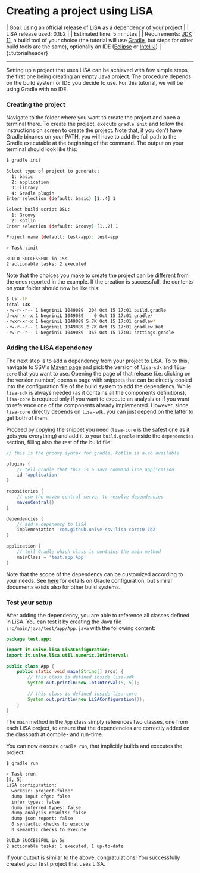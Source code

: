 # Creating a project using LiSA

| <name>Goal:</name> using an official release of LiSA as a dependency of your project |
| <name>LiSA release used:</name> 0.1b2 |
| <name>Estimated time:</name> 5 minutes |
| <name>Requirements:</name> [JDK 11](https://www.oracle.com/it/java/technologies/javase/jdk11-archive-downloads.html), a build tool of your choice (the tutorial will use [Gradle](https://gradle.org/), but steps for other build tools are the same), optionally an IDE ([Eclipse](https://www.eclipse.org/downloads/) or [IntelliJ](https://www.jetbrains.com/idea/download/)) |
{:.tutorialheader}

----

Setting up a project that uses LiSA can be achieved with few simple steps, the first one being creating an empty Java project. The procedure depends on the build system or IDE you decide to use. For this tutorial, we will be using Gradle with no IDE.

### Creating the project

Navigate to the folder where you want to create the project and open a terminal there. To create the project, execute `gradle init` and follow the instructions on screen to create the project. Note that, if you don't have Gradle binaries on your PATH, you will have to add the full path to the Gradle executable at the beginning of the command. The output on your terminal should look like this:

```bash
$ gradle init

Select type of project to generate:
  1: basic
  2: application
  3: library
  4: Gradle plugin
Enter selection (default: basic) [1..4] 1

Select build script DSL:
  1: Groovy
  2: Kotlin
Enter selection (default: Groovy) [1..2] 1

Project name (default: test-app): test-app

> Task :init

BUILD SUCCESSFUL in 15s
2 actionable tasks: 2 executed
```

Note that the choices you make to create the project can be different from the ones reported in the example. If the creation is successfull, the contents on your folder should now be like this:

```bash
$ ls -lh
total 14K
-rw-r--r-- 1 NegriniL 1049089  204 Oct 15 17:01 build.gradle
drwxr-xr-x 1 NegriniL 1049089    0 Oct 15 17:01 gradle/
-rwxr-xr-x 1 NegriniL 1049089 5.7K Oct 15 17:01 gradlew*
-rw-r--r-- 1 NegriniL 1049089 2.7K Oct 15 17:01 gradlew.bat
-rw-r--r-- 1 NegriniL 1049089  365 Oct 15 17:01 settings.gradle
```

### Adding the LiSA dependency

The next step is to add a dependency from your project to LiSA. To to this, navigate to SSV's [Maven page](https://search.maven.org/search?q=g:com.github.unive-ssv) and pick the version of `lisa-sdk` and `lisa-core` that you want to use. Opening the page of that release (i.e. clicking on the version number) opens a page with snippets that can be directly copied into the configuration file of the build system to add the dependency. While `lisa-sdk` is always needed (as it contains all the components definitions), `lisa-core` is required only if you want to execute an analysis or if you want to reference one of the components already implemented. However, since `lisa-core` directly depends on `lisa-sdk`, you can just depend on the latter to get both of them. 

Proceed by copying the snippet you need (`lisa-core` is the safest one as it gets you everything) and add it to your `build.gradle` inside the `dependencies` section, filling also the rest of the build file:

```groovy 
// this is the groovy syntax for gradle, kotlin is also available

plugins {
    // tell Gradle that this is a Java command line application
    id 'application'
}

repositories {
    // use the maven central server to resolve dependencies
    mavenCentral()
}

dependencies {
    // add a depenency to LiSA
    implementation 'com.github.unive-ssv:lisa-core:0.1b2'
}

application {
    // tell Gradle which class is contains the main method
    mainClass = 'test.app.App'
}
```

Note that the scope of the dependency can be customized according to your needs. See [here](https://docs.gradle.org/current/userguide/declaring_dependencies.html) for details on Gradle configuration, but similar documents exists also for other build systems.

### Test your setup

After adding the dependency, you are able to reference all classes defined in LiSA. You can test it by creating the Java file `src/main/java/test/app/App.java` with the following content:

```java
package test.app;

import it.unive.lisa.LiSAConfiguration;
import it.unive.lisa.util.numeric.IntInterval;

public class App {
    public static void main(String[] args) {
        // this class is defined inside lisa-sdk
        System.out.println(new IntInterval(5, 5));
        
        // this class is defined inside lisa-core
        System.out.println(new LiSAConfiguration()); 
    }
}
```

The `main` method in the `App` class simply references two classes, one from each LiSA project, to ensure that the dependencies are correctly added on the classpath at compile- and run-time.

You can now execute `gradle run`, that implicitly builds and executes the project:

```bash
$ gradle run

> Task :run
[5, 5]
LiSA configuration:
  workdir: project-folder
  dump input cfgs: false
  infer types: false
  dump inferred types: false
  dump analysis results: false
  dump json report: false
  0 syntactic checks to execute
  0 semantic checks to execute

BUILD SUCCESSFUL in 5s
2 actionable tasks: 1 executed, 1 up-to-date
```

If your output is similar to the above, congratulations! You successfully created your first project that uses LiSA.
